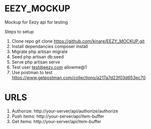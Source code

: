 # EEZY_MOCKUP
Mockup for Eezy api  for testing

Steps to setup

1. Clone repo git clone https://github.com/kinare/EEZY_MOCKUP.git
2. Install dependancies composer install
3. Migrate php artisan migrate
4. Seed php artisan db:seed
5. Serve php artisan serve
6. Test user test@eezy.com allowme@1
7. Use postman to test https://www.getpostman.com/collections/a217a7d23f03d653ec70


# URLS
1. Authorize: http://your-server/api/authorize/authorize
2. Push items: http://your-server/api/item-buffer
3. Get items: http://your-server/api/item-buffer
